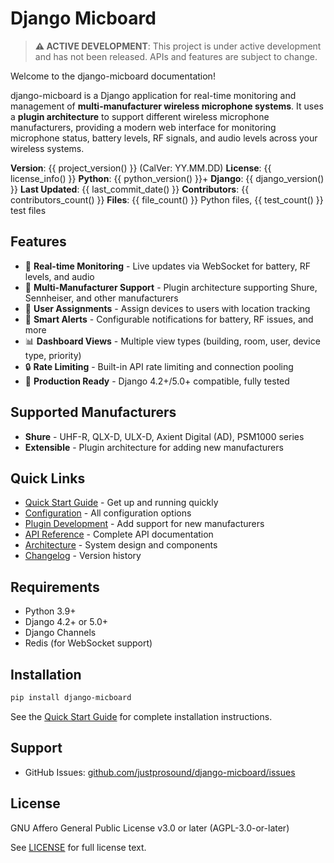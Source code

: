# Django Micboard

> **⚠️ ACTIVE DEVELOPMENT**: This project is under active development and has not been released. APIs and features are subject to change.

Welcome to the django-micboard documentation!

django-micboard is a Django application for real-time monitoring and management of **multi-manufacturer wireless microphone systems**. It uses a **plugin architecture** to support different wireless microphone manufacturers, providing a modern web interface for monitoring microphone status, battery levels, RF signals, and audio levels across your wireless systems.

**Version**: {{ project_version() }} (CalVer: YY.MM.DD)
**License**: {{ license_info() }}
**Python**: {{ python_version() }}+
**Django**: {{ django_version() }}
**Last Updated**: {{ last_commit_date() }}
**Contributors**: {{ contributors_count() }}
**Files**: {{ file_count() }} Python files, {{ test_count() }} test files

## Features

- 🎤 **Real-time Monitoring** - Live updates via WebSocket for battery, RF levels, and audio
- 🔌 **Multi-Manufacturer Support** - Plugin architecture supporting Shure, Sennheiser, and other manufacturers
- 👥 **User Assignments** - Assign devices to users with location tracking
- 🚨 **Smart Alerts** - Configurable notifications for battery, RF issues, and more
- 📊 **Dashboard Views** - Multiple view types (building, room, user, device type, priority)
- 🔒 **Rate Limiting** - Built-in API rate limiting and connection pooling
- 🐳 **Production Ready** - Django 4.2+/5.0+ compatible, fully tested

## Supported Manufacturers

- **Shure** - UHF-R, QLX-D, ULX-D, Axient Digital (AD), PSM1000 series
- **Extensible** - Plugin architecture for adding new manufacturers

## Quick Links

- [Quick Start Guide](quickstart.md) - Get up and running quickly
- [Configuration](configuration.md) - All configuration options
- [Plugin Development](plugin-development.md) - Add support for new manufacturers
- [API Reference](api-reference.md) - Complete API documentation
- [Architecture](architecture.md) - System design and components
- [Changelog](changelog.md) - Version history

## Requirements

- Python 3.9+
- Django 4.2+ or 5.0+
- Django Channels
- Redis (for WebSocket support)

## Installation

```bash
pip install django-micboard
```

See the [Quick Start Guide](quickstart.md) for complete installation instructions.

## Support

- GitHub Issues: [github.com/justprosound/django-micboard/issues](https://github.com/justprosound/django-micboard/issues)

## License

GNU Affero General Public License v3.0 or later (AGPL-3.0-or-later)

See [LICENSE](https://github.com/justprosound/django-micboard/blob/main/LICENSE) for full license text.
